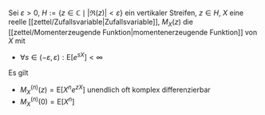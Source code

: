 Sei $\varepsilon \gt 0$, $H := \{ z \in \mathbb{C} \mid |\Re(z)| \lt \varepsilon \}$ ein vertikaler Streifen, $z \in H$, $X$ eine reelle [[zettel/Zufallsvariable|Zufallsvariable]], $M_X(z)$ die [[zettel/Momenterzeugende Funktion|momentenerzeugende Funktion]] von $X$ mit
- $\forall s \in (-\varepsilon, \varepsilon) : \text{E}\left[ e^{sX} \right] \lt \infty$

Es gilt
- $M_X^{(n)}(z) = \text{E}\left[ X^ne^{zX} \right]$ unendlich oft komplex differenzierbar
- $M_X^{(n)}(0) = \text{E}\left[ X^n \right]$